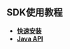 
## SDK使用教程

- [**快速安装**](https://data-doc.readthedocs.io/zh_CN/dev/docs/WeBankBlockchain-Data-Export/install_SDK.html)
- [**Java API**](https://data-doc.readthedocs.io/zh_CN/dev/docs/WeBankBlockchain-Data-Export/sdk_spi.html)
